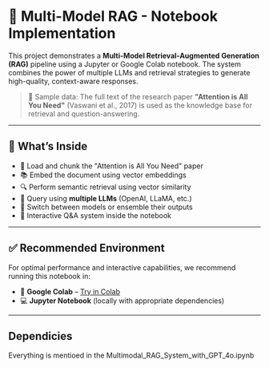 # 🧠 Multi-Model RAG - Notebook Implementation

This project demonstrates a **Multi-Model Retrieval-Augmented Generation (RAG)** pipeline using a Jupyter or Google Colab notebook. The system combines the power of multiple LLMs and retrieval strategies to generate high-quality, context-aware responses.

> 📘 Sample data: The full text of the research paper **"Attention is All You Need"** (Vaswani et al., 2017) is used as the knowledge base for retrieval and question-answering.

---

## 🚀 What’s Inside

- 📄 Load and chunk the "Attention is All You Need" paper
- 📚 Embed the document using vector embeddings
- 🔍 Perform semantic retrieval using vector similarity
- 🧠 Query using **multiple LLMs** (OpenAI, LLaMA, etc.)
- 🔄 Switch between models or ensemble their outputs
- 🧪 Interactive Q&A system inside the notebook

---

## ✅ Recommended Environment

For optimal performance and interactive capabilities, we recommend running this notebook in:

- 🔬 **Google Colab** – [Try in Colab](https://colab.research.google.com)
- 💻 **Jupyter Notebook** (locally with appropriate dependencies)

---
## Dependicies
Everything is mentioed in the Multimodal_RAG_System_with_GPT_4o.ipynb
